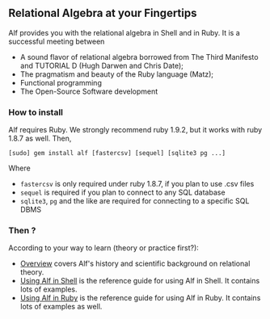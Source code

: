 ## Relational Algebra at your Fingertips

Alf provides you with the relational algebra in Shell and in Ruby. It is a successful meeting between

* A sound flavor of relational algebra borrowed from The Third Manifesto and TUTORIAL D (Hugh Darwen and Chris Date);
* The pragmatism and beauty of the Ruby language (Matz);
* Functional programming
* The Open-Source Software development 

### How to install

Alf requires Ruby. We strongly recommend ruby 1.9.2, but it works with ruby 1.8.7 as well. Then,

    [sudo] gem install alf [fastercsv] [sequel] [sqlite3 pg ...]

Where 

* `fastercsv` is only required under ruby 1.8.7, if you plan to use .csv files
* `sequel` is required if you plan to connect to any SQL database
* `sqlite3`, `pg` and the like are required for connecting to a specific SQL DBMS 

### Then ?

According to your way to learn (theory or practice first?):

* [Overview](/overview/why.html) covers Alf's history and scientific background on relational theory.
* [Using Alf in Shell](/shell/index.html) is the reference guide for using Alf in Shell. It contains lots of examples.
* [Using Alf in Ruby](/ruby/index.html) is the reference guide for using Alf in Ruby. It contains lots of examples as well.

